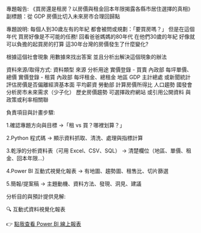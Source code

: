 專題報告:
《買房還是租房？以房價與租金回本年限揭露各縣市居住選擇的真相》
副標題：從 GDP 房價比切入未來房市合理回歸點

專題說明:
每個人到30歲左有的年紀
都會被問或規劃：「要買房嗎？」
但是在這個年代
買房好像是不可能的任務!
回看爸爸媽媽的80年代
在他們30歲的年紀
好像就可以負擔的起買房的打算
這30年台灣的房價發生了什麼變化?

根據這個社會現象
用數據來找出答案
並且分析出解決這個現象的辦法

資料來源/取得方式:
資料類型	        來源	              分析用途
實價登錄 - 買賣	內政部	              每坪單價、總價
實價登錄 - 租賃	內政部	              每坪租金、總租金
地區 GDP	      主計總處 或新聞統計	  評估房價是否偏離經濟基本面
平均薪資	        勞動部	              計算房價所得比
人口趨勢	        國發會	              分析房市未來需求（少子化）
歷史房價趨勢	    可選擇政府網站 或引用公開資料	與政策或利率相關聯


負責項目與計畫步驟:

1.確認專題方向與目標
→「租 vs 買？哪裡划算？」

2.Python 程式碼
→ 顯示資料抓取、清洗、處理與指標計算

3.乾淨的分析資料表（可用 Excel、CSV、SQL）
→ 清楚欄位（地區、單價、租金、回本年限…）

4.Power BI 互動式視覺化報表
→ 有地圖、趨勢圖、租售比、切片篩選

5.簡報/提案稿
→ 主題動機、資料方法、發現、洞見、建議


分析目的與預計提供見解:

🔍 互動式資料視覺化報表

👉 [點我查看 Power BI 線上報表](https://你的帳號.github.io/你的repo/)
